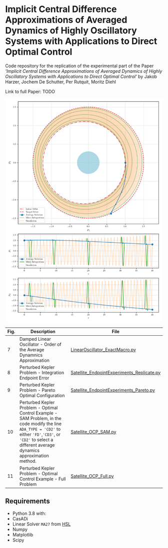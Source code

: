 # Implicit Central Difference Approximations of Averaged Dynamics of Highly Oscillatory Systems with Applications to Direct Optimal Control

Code repository for the replication of the experimental part of the Paper _'Implicit Central Difference Approximations of Averaged Dynamics of Highly Oscillatory Systems with Applications to Direct Optimal Control'_
by Jakob Harzer, Jochem De Schutter, Per Rutquit, Moritz Diehl

Link to full Paper: TODO

![Satellite_OCP.png](_Export%2FErrorCD%2FSatellite_OCP.png)

| Fig. | Description                                                                                                                                                                                                        | File |
|------|--------------------------------------------------------------------------------------------------------------------------------------------------------------------------------------------------------------------|---|
| 7    | Damped Linear Oscillator - Order of the Average Dynamnics Approximation                                                                                                                                            | [LinearOscillator_ExactMacro.py](Experiments%2FImplictitCDPaper%2FLinearOscillator%2FLinearOscillator_ExactMacro.py) |
| 8    | Perturbed Kepler Problem - Integration Endpoint Error                                                                                                                                                              | [Satellite_EndpointExperiments_Replicate.py](Experiments%2FImplictitCDPaper%2FSatellite%2FSatellite_EndpointExperiments_Replicate.py) |
| 9    | Perturbed Kepler Problem - Pareto Optimal Configuration                                                                                                                                                            |  [Satellite_EndpointExperiments_Pareto.py](Experiments%2FImplictitCDPaper%2FSatellite%2FSatellite_EndpointExperiments_Pareto.py) |
| 10   | Perturbed Kepler Problem - Optimal Control Example - SAM Problem, in the code modify the line `ADA_TYPE = 'CD2'` to either `'FD'`,`'CD3'`, or `'CD2'` to select a different average dynamics approximation method. | [Satellite_OCP_SAM.py](Experiments%2FImplictitCDPaper%2FSatellite%2FSatellite_OCP_SAM.py) |
| 11   | Perturbed Kepler Problem - Optimal Control Example - Full Problem                                                                                                                                                  | [Satellite_OCP_Full.py](Experiments%2FImplictitCDPaper%2FSatellite%2FSatellite_OCP_Full.py) |

## Requirements

- Python 3.8 with:
- CasADi
- Linear Solver `MA27` from [HSL](https://licences.stfc.ac.uk/product/coin-hsl)
- Numpy
- Matplotlib
- Scipy